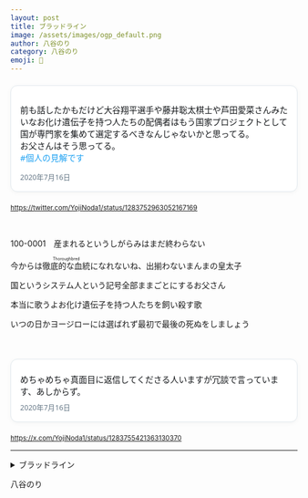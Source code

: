 ```yaml
---
layout: post
title: ブラッドライン
image: /assets/images/ogp_default.png
author: 八谷のり
category: 八谷のり
emoji: 🍞
---
```

<style>
.twitter-fake-card {
  border: 1px solid #e1e8ed;
  border-radius: 12px;
  padding: 16px;
  max-width: 500px;
  background: #fff;
  margin: 1.5em auto;
  box-shadow: 0 2px 8px rgba(0,0,0,0.04);
  font-family: "Segoe UI", "Hiragino Sans", Arial, sans-serif;
}
.twitter-fake-card-header {
  display: flex;
  align-items: center;
  margin-bottom: 8px;
}
.twitter-fake-icon {
  width: 32px;
  height: 32px;
  border-radius: 50%;
  margin-right: 8px;
}
.twitter-fake-date {
  color: #657786;
  font-size: 0.9em;
}
.twitter-fake-card-body {
  font-size: 1.05em;
  color: #14171a;
  margin-bottom: 8px;
}
.twitter-fake-hashtag {
  color: #1da1f2;
}
</style>
<div class="twitter-fake-card">
  <div class="twitter-fake-card-header">
  </div>
  <div class="twitter-fake-card-body">
    <p>前も話したかもだけど大谷翔平選手や藤井聡太棋士や芦田愛菜さんみたいなお化け遺伝子を持つ人たちの配偶者はもう国家プロジェクトとして国が専門家を集めて選定するべきなんじゃないかと思ってる。<br>
    お父さんはそう思ってる。<br>
    <span class="twitter-fake-hashtag">#個人の見解です</span></p>
  </div>
  <div class="twitter-fake-card-footer">
    <span class="twitter-fake-date">2020年7月16日</span>
  </div>
</div>
<p class="text-center"><small><a href="https://twitter.com/YojiNoda1/status/1283752963052167169">https://twitter.com/YojiNoda1/status/1283752963052167169</a></small></p>
<br/>
<div class="tanka-area"><div class="tanka">
<p>100-0001　産まれるというしがらみはまだ終わらない</p>
<p>今からは<ruby>徹底的な血統<rp>（</rp><rt>Thoroughbred</rt><rp>）</rp></ruby>になれないね、出揃わないまんまの皇太子</p>
<p>国というシステム人という記号全部ままごとにするお父さん</p>
<p>本当に歌うよお化け遺伝子を持つ人たちを飼い殺す歌</p>
<p>いつの日かヨージローには選ばれず最初で最後の死ぬをしましょう</p></div></div>
<br/>
<div class="twitter-fake-card">
  <div class="twitter-fake-card-header">
  </div>
  <div class="twitter-fake-card-body">
    めちゃめちゃ真面目に返信してくださる人いますが冗談で言っています、あしからず。
  </div>
  <div class="twitter-fake-card-footer">
    <span class="twitter-fake-date">2020年7月16日</span>
  </div>
</div>
<p class="text-center"><small><a href="https://twitter.com/YojiNoda1/status/1283752963052167169">https://x.com/YojiNoda1/status/1283755421363130370</a></small></p>

---

<details><summary>ブラッドライン</summary>
100-0001　産まれるというしがらみはまだ終わらない<br/>
今からは<ruby>徹底的な血統<rp>（</rp><rt>Thoroughbred</rt><rp>）</rp></ruby>になれないね、出揃わないまんまの皇太子<br/>
国というシステム人という記号全部ままごとにするお父さん<br/>
本当に歌うよお化け遺伝子を持つ人たちを飼い殺す歌<br/>
いつの日かヨージローには選ばれず最初で最後の死ぬをしましょう<br/>
</details>

八谷のり
